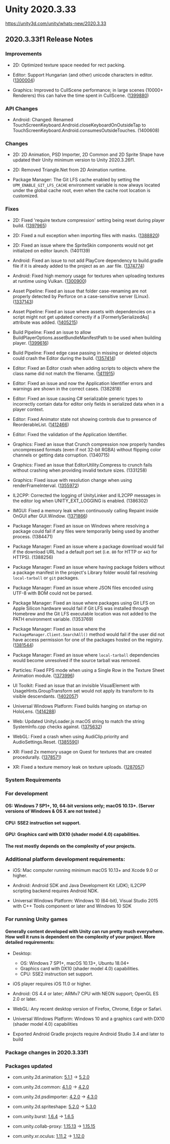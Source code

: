 # Unity 2020.3.33
https://unity3d.com/unity/whats-new/2020.3.33

## 2020.3.33f1 Release Notes


### Improvements
<ul>
<li><p>2D: Optimized texture space needed for rect packing.</p></li>
<li><p>Editor: Support Hungarian (and other) unicode characters in editor. (<a href="https://issuetracker.unity3d.com/issues/vietnamese-language-character-replaced-with-in-inputfield">1300004</a>)</p></li>
<li><p>Graphics: Improved to CullScene performance; in large scenes (10000+ Renderers) this can halve the time spent in CullScene. (<a href="https://issuetracker.unity3d.com/issues/culling-dynamic-objects-takes-significantly-longer-in-2019-dot-4-and-above-compared-to-2018-dot-4">1399880</a>)</p></li>
</ul>

### API Changes
<ul>
<li>Android: Changed: Renamed TouchScreenKeyboard.Android.closeKeyboardOnOutsideTap to TouchScreenKeyboard.Android.consumesOutsideTouches. (1400608)</li>
</ul>

### Changes
<ul>
<li><p>2D: 2D Animation, PSD Importer, 2D Common and 2D Sprite Shape have updated their Unity minimum version to Unity 2020.3.26f1.</p></li>
<li><p>2D: Removed Triangle.Net from 2D Animation runtime.</p></li>
<li><p>Package Manager: The Git LFS cache enabled by setting the <code>UPM_ENABLE_GIT_LFS_CACHE</code> environment variable is now always located under the global cache root, even when the cache root location is customized.</p></li>
</ul>

### Fixes
<ul>
<li><p>2D: Fixed 'require texture compression' setting being reset during player build. (<a href="https://issuetracker.unity3d.com/issues/texture-size-increased-on-first-build-when-compress-textures-slash-assets-on-import-is-enabled">1397965</a>)</p></li>
<li><p>2D: Fixed a null exception when importing files with masks. (<a href="https://issuetracker.unity3d.com/issues/nullreferenceexception-is-thrown-when-attempting-to-make-changes-to-a-psd-file">1388820</a>)</p></li>
<li><p>2D: Fixed an issue where the SpriteSkin components would not get initialized on editor launch. (1401139)</p></li>
<li><p>Android: Fixed an issue to not add PlayCore dependency to build.gradle file if it is already added to the project as an .aar file. (<a href="https://issuetracker.unity3d.com/issues/android-core-libraries-are-not-detected-when-theyre-just-in-the-asset-folder-when-building-app-bundle">1374774</a>)</p></li>
<li><p>Android: Fixed high memory usage for textures when uploading textures at runtime using Vulkan. (<a href="https://issuetracker.unity3d.com/issues/vulkan-mono-the-amount-of-memory-allocated-for-textures-on-vulkan-is-significantly-higher-compared-to-gles3">1300900</a>)</p></li>
<li><p>Asset Pipeline: Fixed an issue that folder case-renaming are not properly detected by Perforce on a case-sensitive server (Linux). (<a href="https://issuetracker.unity3d.com/issues/perforce-folder-renaming-with-letter-case-changes-are-not-properly-detected">1337143</a>)</p></li>
<li><p>Asset Pipeline: Fixed an issue where assets with dependencies on a script might not get updated correctly if a [FormerlySerializedAs] attribute was added. (<a href="https://issuetracker.unity3d.com/issues/prefab-is-not-reimported-when-formerlyserializedas-is-added-to-script">1405215</a>)</p></li>
<li><p>Build Pipeline: Fixed an issue to allow BuildPlayerOptions.assetBundleManifestPath to be used when building player. (<a href="https://issuetracker.unity3d.com/issues/buildplayeroptions-dot-assetbundlemanifestpath-can-not-be-set-by-using-buildplayerwindow-dot-registerbuildplayerhandler">1399616</a>)</p></li>
<li><p>Build Pipeline: Fixed edge case passing in missing or deleted objects could crash the Editor during the build. (<a href="https://issuetracker.unity3d.com/issues/crash-on-buildpipeline-writesceneserializedfile-when-building-addressable-content">1357414</a>)</p></li>
<li><p>Editor: Fixed an Editor crash when adding scripts to objects where the class name did not match the filename. (<a href="https://issuetracker.unity3d.com/issues/editor-crashes-when-adding-a-script-component-using-drag-and-drop-and-the-class-name-is-different-than-the-file-name">1411915</a>)</p></li>
<li><p>Editor: Fixed an issue and now the Application Identifier errors and warnings are shown in the correct cases. (1382818)</p></li>
<li><p>Editor: Fixed an issue causing C# serializable generic types to incorrectly contain data for editor only fields in serialized data when in a player context.</p></li>
<li><p>Editor: Fixed Animator state not showing controls due to presence of ReorderableList. (<a href="https://issuetracker.unity3d.com/issues/animation-state-properties-not-visible-when-the-state-has-an-outgoing-transition">1412466</a>)</p></li>
<li><p>Editor: Fixed the validation of the Application Identifier.</p></li>
<li><p>Graphics: Fixed an issue that Crunch compression now properly handles uncompressed formats (even if not 32-bit RGBA) without flipping color channels or getting data corruption. (1340715)</p></li>
<li><p>Graphics: Fixed an issue that EditorUtility.Compress to crunch fails without crashing when providing invalid texture sizes. (1331258)</p></li>
<li><p>Graphics: Fixed issue with resolution change when using renderFrameInterval. (<a href="https://issuetracker.unity3d.com/issues/couldnt-switch-to-requested-monitor-resolution-error-when-changing-resolution-and-using-ondemandrendering-dot-renderframeinterval">1355972</a>)</p></li>
<li><p>IL2CPP: Corrected the logging of UnityLinker and IL2CPP messages in the editor log when UNITY_EXT_LOGGING is enabled. (1386302)</p></li>
<li><p>IMGUI: Fixed a memory leak when continuously calling Repaint inside OnGUI after GUI.Window. (<a href="https://issuetracker.unity3d.com/issues/guilayout-dot-window-lead-to-memory-leak-on-unity-2020">1371866</a>)</p></li>
<li><p>Package Manager: Fixed an issue on Windows where resolving a package could fail if any files were temporarily being used by another process. (1384471)</p></li>
<li><p>Package Manager: Fixed an issue where a package download would fail if the download URL had a default port set (i.e. <code>80</code> for HTTP or <code>443</code> for HTTPS). (1388256)</p></li>
<li><p>Package Manager: Fixed an issue where having package folders without a package manifest in the project's Library folder would fail resolving <code>local-tarball</code> or <code>git</code> packages.</p></li>
<li><p>Package Manager: Fixed an issue where JSON files encoded using UTF-8 with BOM could not be parsed.</p></li>
<li><p>Package Manager: Fixed an issue where packages using Git LFS on Apple Silicon hardware would fail if Git LFS was installed through Homebrew and the Git LFS executable location was not added to the PATH environment variable. (1353769)</p></li>
<li><p>Package Manager: Fixed an issue where the <code>PackageManager.Client.SearchAll()</code> method would fail if the user did not have access permission for one of the packages hosted on the registry. (<a href="https://issuetracker.unity3d.com/issues/package-manager-search-request-fails-when-user-does-not-have-permission-to-access-one-or-more-packages">1381544</a>)</p></li>
<li><p>Package Manager: Fixed an issue where <code>local-tarball</code> dependencies would become unresolved if the source tarball was removed.</p></li>
<li><p>Particles: Fixed FPS mode when using a Single Row in the Texture Sheet Animation module. (<a href="https://issuetracker.unity3d.com/issues/particles-are-played-at-the-wrong-fps-when-the-particles-texture-sheet-animation-is-set-to-single-row">1373996</a>)</p></li>
<li><p>UI Toolkit: Fixed an issue that an invisible VisualElement with UsageHints.GroupTransform set would not apply its transform to its visible descendants. (<a href="https://issuetracker.unity3d.com/issues/uir-invisible-group-does-not-apply-its-transform-to-its-visible-descendants">1402057</a>)</p></li>
<li><p>Universal Windows Platform: Fixed builds hanging on startup on HoloLens. (<a href="https://issuetracker.unity3d.com/issues/app-doesnt-launch-on-hl2-uwp-after-update-to-2020-dot-3-32f1">1414288</a>)</p></li>
<li><p>Web: Updated UnityLoader.js macOS string to match the string SystemInfo.cpp checks against. (<a href="https://issuetracker.unity3d.com/issues/shortcuts-with-command-key-on-macos-do-not-work-with-text-input-fields-when-player-is-webgl">1375632</a>)</p></li>
<li><p>WebGL: Fixed a crash when using AudiClip.priority and AudioSettings.Reset. (<a href="https://issuetracker.unity3d.com/issues/webgl-audio-app-freezes-in-scene-that-uses-audiosource-dot-priority">1385590</a>)</p></li>
<li><p>XR: Fixed 2x memory usage on Quest for textures that are created procedurally. (<a href="https://issuetracker.unity3d.com/issues/texture-vulkan-xr-loading-texture-at-runtime-needs-2x-memory-compared-to-a-built-in-texture">1378571</a>)</p></li>
<li><p>XR: Fixed a texture memory leak on texture uploads. (<a href="https://issuetracker.unity3d.com/issues/xr-vulkan-quest1-apps-have-significantly-higher-memory-consumption-on-vulkan-compared-to-gles3">1287057</a>)</p></li>
</ul>

### System Requirements

### For development

#### OS: Windows 7 SP1+, 10, 64-bit versions only; macOS 10.13+. (Server versions of Windows & OS X are not tested.)

#### CPU: SSE2 instruction set support.

#### GPU: Graphics card with DX10 (shader model 4.0) capabilities.

#### The rest mostly depends on the complexity of your projects.

### Additional platform development requirements:
<ul>
<li><p>iOS: Mac computer running minimum macOS 10.13+ and Xcode 9.0 or higher.</p></li>
<li><p>Android: Android SDK and Java Development Kit (JDK); IL2CPP scripting backend requires Android NDK.</p></li>
<li><p>Universal Windows Platform: Windows 10 (64-bit), Visual Studio 2015 with C++ Tools component or later and Windows 10 SDK</p></li>
</ul>

### For running Unity games

#### Generally content developed with Unity can run pretty much everywhere. How well it runs is dependent on the complexity of your project. More detailed requirements:
<ul>
<li><p>Desktop:</p> 
<ul>
<li>OS: Windows 7 SP1+, macOS 10.13+, Ubuntu 18.04+</li>
<li>Graphics card with DX10 (shader model 4.0) capabilities.</li>
<li>CPU: SSE2 instruction set support.</li>
</ul></li>
<li><p>iOS player requires iOS 11.0 or higher.</p></li>
<li><p>Android: OS 4.4 or later; ARMv7 CPU with NEON support; OpenGL ES 2.0 or later.</p></li>
<li><p>WebGL: Any recent desktop version of Firefox, Chrome, Edge or Safari.</p></li>
<li><p>Universal Windows Platform: Windows 10 and a graphics card with DX10 (shader model 4.0) capabilities</p></li>
<li><p>Exported Android Gradle projects require Android Studio 3.4 and later to build</p></li>
</ul>

### Package changes in 2020.3.33f1

### Packages updated
<ul>
<li><p>com.unity.2d.animation: <a href="https://docs.unity3d.com/Packages/com.unity.2d.animation@5.1//changelog/CHANGELOG.html">5.1.1</a> → <a href="https://docs.unity3d.com/Packages/com.unity.2d.animation@5.2//changelog/CHANGELOG.html">5.2.0</a></p></li>
<li><p>com.unity.2d.common: <a href="https://docs.unity3d.com/Packages/com.unity.2d.common@4.1//changelog/CHANGELOG.html">4.1.0</a> → <a href="https://docs.unity3d.com/Packages/com.unity.2d.common@4.2//changelog/CHANGELOG.html">4.2.0</a></p></li>
<li><p>com.unity.2d.psdimporter: <a href="https://docs.unity3d.com/Packages/com.unity.2d.psdimporter@4.2//changelog/CHANGELOG.html">4.2.0</a> → <a href="https://docs.unity3d.com/Packages/com.unity.2d.psdimporter@4.3//changelog/CHANGELOG.html">4.3.0</a></p></li>
<li><p>com.unity.2d.spriteshape: <a href="https://docs.unity3d.com/Packages/com.unity.2d.spriteshape@5.2//changelog/CHANGELOG.html">5.2.0</a> → <a href="https://docs.unity3d.com/Packages/com.unity.2d.spriteshape@5.3//changelog/CHANGELOG.html">5.3.0</a></p></li>
<li><p>com.unity.burst: <a href="https://docs.unity3d.com/Packages/com.unity.burst@1.6//changelog/CHANGELOG.html">1.6.4</a> → <a href="https://docs.unity3d.com/Packages/com.unity.burst@1.6//changelog/CHANGELOG.html">1.6.5</a></p></li>
<li><p>com.unity.collab-proxy: <a href="https://docs.unity3d.com/Packages/com.unity.collab-proxy@1.15//changelog/CHANGELOG.html">1.15.13</a> → <a href="https://docs.unity3d.com/Packages/com.unity.collab-proxy@1.15//changelog/CHANGELOG.html">1.15.15</a></p></li>
<li><p>com.unity.xr.oculus: <a href="https://docs.unity3d.com/Packages/com.unity.xr.oculus@1.11//changelog/CHANGELOG.html">1.11.2</a> → <a href="https://docs.unity3d.com/Packages/com.unity.xr.oculus@1.12//changelog/CHANGELOG.html">1.12.0</a></p></li>
</ul>

